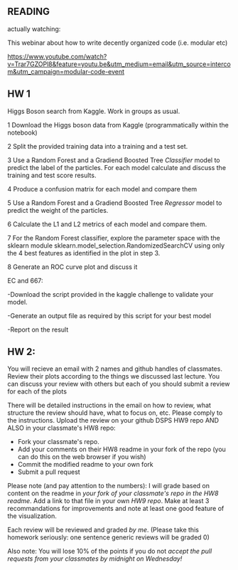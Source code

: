 ## READING
actually watching: 

This webinar about how to write decently organized code (i.e. modular etc)

https://www.youtube.com/watch?v=Trar7GZOPl8&feature=youtu.be&utm_medium=email&utm_source=intercom&utm_campaign=modular-code-event


##  HW 1

Higgs Boson search from Kaggle. Work in groups as usual.

1 Download the Higgs boson data from Kaggle (programmatically within the notebook)

2 Split the provided training data into a training and a test set. 

3 Use a Random Forest and a Gradiend Boosted Tree *Classifier* model to predict the label of the particles.
For each model calculate and discuss the training and test score results.

4 Produce a confusion matrix for each model and compare them

5 Use a Random Forest and a Gradiend Boosted Tree *Regressor* model to predict the weight of the particles.
 
6 Calculate the L1 and L2 metrics of each model and compare them.

7 For the Random Forest classifier, explore the parameter space with the sklearn module sklearn.model_selection.RandomizedSearchCV using only the 4 best features as identified in the plot in step 3.

8 Generate an ROC curve plot and discuss it

EC and 667: 
     
   -Download the script provided in the kaggle challenge to validate your model. 

   -Generate an output file as required by this script for your best model
   
   -Report on the result



## HW 2:
You will recieve an email with 2 names and github handles of classmates. Review their plots according to the things we discussed last lecture. You can discuss your review with others but each of you should submit a review for each of the plots

There will be detailed instructions in the email on how to review, what structure the review should have, what to focus on, etc. Please comply to the instructions. Upload the review on your github DSPS HW9 repo AND ALSO in your classmate's HW8 repo: 
- Fork your classmate's repo.
- Add your comments on their HW8 readme in your fork of the repo (you can do this on the web browser if you wish)
- Commit the modified readme to your own fork
- Submit a pull request 

Please note (and pay attention to the numbers): I will grade based on content on the readme in *your fork of your classmate's repo in the HW8 readme*. Add a link to that file in your own *HW9 repo*. 
Make at least 3 recommandations for improvements and note at least one good feature of the visualization. 

Each review will be reviewed and graded *by me*. (Please take this homework seriously: one sentence generic reviews will be graded 0)

Also note: You will lose 10% of the points if you do not *accept the pull requests from your classmates by midnight on Wednesday!*

